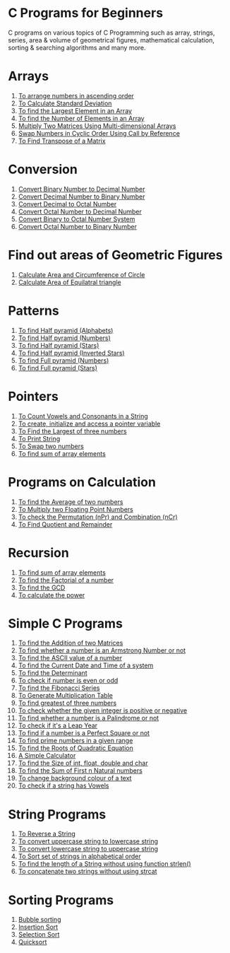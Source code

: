 # C Programs for Beginners
C programs on various topics of C Programming such as array, strings, series, area & volume of geometrical figures, mathematical calculation, sorting & searching algorithms and many more.
# Arrays
1. [To arrange numbers in ascending order](https://github.com/vasudevpooja/C-Programs-For-Beginners/blob/main/Arrange%20Array/main.c)
2. [To Calculate Standard Deviation](https://github.com/vasudevpooja/C-Programs-For-Beginners/blob/main/Standard%20Deviation/main.c)
3. [To find the Largest Element in an Array](https://github.com/vasudevpooja/C-Programs-For-Beginners/blob/main/Largest/Largest.c)
4. [To find the Number of Elements in an Array](https://github.com/vasudevpooja/C-Programs-For-Beginners/blob/main/Size%20(Array)/main.c)
5. [Multiply Two Matrices Using Multi-dimensional Arrays](https://github.com/vasudevpooja/C-Programs-For-Beginners/blob/main/Mutliply%20Martices%20(Multi%20Dimensional)/main.c)
6. [Swap Numbers in Cyclic Order Using Call by Reference](https://github.com/vasudevpooja/C-Programs-For-Beginners/blob/main/Swap%20(Call%20by%20Ref)/main.c)
7. [To Find Transpose of a Matrix](https://github.com/vasudevpooja/C-Programs-For-Beginners/blob/main/Transpose%20of%20a%20Matrix/main.c)
# Conversion
1. [Convert Binary Number to Decimal Number](https://github.com/vasudevpooja/C-Programs-For-Beginners/blob/main/Binary%20to%20Decimal/main.c)
2. [Convert Decimal Number to Binary Number](https://github.com/vasudevpooja/C-Programs-For-Beginners/blob/main/Decimal%20to%20Binary/main.c)
3. [Convert Decimal to Octal Number](https://github.com/vasudevpooja/C-Programs-For-Beginners/blob/main/Decimal%20to%20Octal/main.c)
4. [Convert Octal Number to Decimal Number](https://github.com/vasudevpooja/C-Programs-For-Beginners/blob/main/Octal%20to%20Decimal/main.c)
5. [Convert Binary to Octal Number System](https://github.com/vasudevpooja/C-Programs-For-Beginners/blob/main/Binary%20to%20Octal/main.c)
6. [Convert Octal Number to Binary Number](https://github.com/vasudevpooja/C-Programs-For-Beginners/blob/main/Octal%20to%20Binary/main.c)
# Find out areas of Geometric Figures
1. [Calculate Area and Circumference of Circle](https://github.com/vasudevpooja/C-Programs-For-Beginners/blob/main/Area%20(Circle)/main.c)
2. [Calculate Area of Equilatral triangle](https://github.com/vasudevpooja/C-Programs-For-Beginners/blob/main/Area%20(Equilateral%20Triangle)/main.c)
# Patterns
1. [To find Half pyramid (Alphabets)](https://github.com/vasudevpooja/C-Programs-For-Beginners/tree/main/Half%20Pyramid-Alphabets)
2. [To find Half pyramid (Numbers)](https://github.com/vasudevpooja/C-Programs-For-Beginners/tree/main/Half%20Pyramid-%20Numbers)
3. [To find Half pyramid (Stars)](https://github.com/vasudevpooja/C-Programs-For-Beginners/tree/main/Half%20Pyramid-Stars)
4. [To find Half pyramid (Inverted Stars)](https://github.com/vasudevpooja/C-Programs-For-Beginners/blob/main/Half%20Pyramid-%20Inverted%20Stars/halfpyrinvstars.c)
5. [To find Full pyramid (Numbers)](https://github.com/vasudevpooja/C-Programs-For-Beginners/tree/main/Full%20Pyramid-%20Numbers)
6. [To find Full pyramid (Stars)](https://github.com/vasudevpooja/C-Programs-For-Beginners/tree/main/Full%20Pyramid-Stars)
# Pointers
1. [To Count Vowels and Consonants in a String](https://github.com/vasudevpooja/C-Programs-For-Beginners/blob/main/Count%20Vowels%20and%20Consonants/main.c)
2. [To create, initialize and access a pointer variable](https://github.com/vasudevpooja/C-Programs-For-Beginners/blob/main/Create%20and%20Access%20a%20Pointer/main.c)
3. [To Find the Largest of three numbers](https://github.com/vasudevpooja/C-Programs-For-Beginners/blob/main/Largest%20(Pointers)/main.c)
4. [To Print String](https://github.com/vasudevpooja/C-Programs-For-Beginners/blob/main/Print%20a%20String/main.c)
5. [To Swap two numbers](https://github.com/vasudevpooja/C-Programs-For-Beginners/blob/main/Swap%20(Pointers)/main.c)
6. [To find sum of array elements](https://github.com/vasudevpooja/C-Programs-For-Beginners/blob/main/Sum%20(Pointers)/main.c)
# Programs on Calculation
1. [To find the Average of two numbers]()
2. [To Multiply two Floating Point Numbers]()
3. [To check the Permutation (nPr) and Combination (nCr)](https://github.com/vasudevpooja/C-Programs-For-Beginners/tree/main/nPr_nCr)
4. [To Find Quotient and Remainder]()
# Recursion
1. [To find sum of array elements]()
2. [To find the Factorial of a number](https://github.com/vasudevpooja/C-Programs-For-Beginners/tree/main/Factorial)
3. [To find the GCD](https://github.com/vasudevpooja/C-Programs-For-Beginners/tree/main/GCD)
4. [To calculate the power]()
# Simple C Programs
1. [To find the Addition of two Matrices](https://github.com/vasudevpooja/C-Programs-For-Beginners/blob/main/Add%20Matrix/AddMatrix.c)
2. [To find whether a number is an Armstrong Number or not](https://github.com/vasudevpooja/C-Programs-For-Beginners/blob/main/Armstrong/Armstrong.c)
3. [To find the ASCII value of a number](https://github.com/vasudevpooja/C-Programs-For-Beginners/blob/main/ASCII/ASCII.c)
4. [To find the Current Date and Time of a system](https://github.com/vasudevpooja/C-Programs-For-Beginners/blob/main/Date_Time/Date_Time.c)
5. [To find the Determinant](https://github.com/vasudevpooja/C-Programs-For-Beginners/blob/main/Determinant/Determinant.c)
6. [To check if number is even or odd]()
7. [To find the Fibonacci Series](https://github.com/vasudevpooja/C-Programs-For-Beginners/tree/main/Fibonacci)
8. [To Generate Multiplication Table]()
9. [To find greatest of three numbers]()
10. [To check whether the given integer is positive or negative]()
11. [To find whether a number is a Palindrome or not](https://github.com/vasudevpooja/C-Programs-For-Beginners/tree/main/Palindrome)
12. [To check if it's a Leap Year]()
13. [To find if a number is a Perfect Square or not](https://github.com/vasudevpooja/C-Programs-For-Beginners/blob/main/Perfect%20Square/Perfect_Square.c)
14. [To find prime numbers in a given range]()
15. [To find the Roots of Quadratic Equation](https://github.com/vasudevpooja/C-Programs-For-Beginners/blob/main/Quadratic/Quadratic.c)
16. [A Simple Calculator](https://github.com/vasudevpooja/C-Programs-For-Beginners/tree/main/Simple%20Calculator)
17. [To find the Size of int, float, double and char]()
18. [To find the Sum of First n Natural numbers]()
19. [To change background colour of a text](https://github.com/vasudevpooja/C-Programs-For-Beginners/tree/main/Text)
20. [To check if a string has Vowels](https://github.com/vasudevpooja/C-Programs-For-Beginners/tree/main/Vowels)
# String Programs
1. [To Reverse a String](https://github.com/vasudevpooja/C-Programs-For-Beginners/blob/main/Reverse/Reverse.c)
2. [To convert uppercase string to lowercase string]()
3. [To convert lowercase string to uppercase string]()
4. [To Sort set of strings in alphabetical order]()
5. [To find the length of a String without using function strlen()]()
6. [To concatenate two strings without using strcat]()
# Sorting Programs
1. [Bubble sorting](https://github.com/vasudevpooja/C-Programs-For-Beginners/blob/main/Bubble%20Sort/main.c)
2. [Insertion Sort](https://github.com/vasudevpooja/C-Programs-For-Beginners/blob/main/Insertion%20Sort/main.c)
3. [Selection Sort](https://github.com/vasudevpooja/C-Programs-For-Beginners/blob/main/Selection%20Sort/main.c)
4. [Quicksort](https://github.com/vasudevpooja/C-Programs-For-Beginners/blob/main/Quicksort/main.c)

